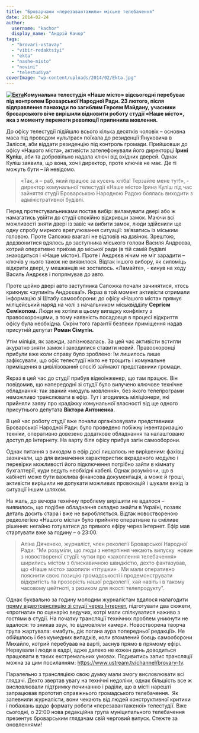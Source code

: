 ```yaml
---
title: "Броварчани «перезавантажили» міське телебачення"
date: 2014-02-24
author: 
  username: "kachor"
  display_name: "Андрій Качор"
tags: 
  - "brovari-vstavay"
  - "vibir-redaktsiyi"
  - "ekta"
  - "nashe-misto"
  - "novini"
  - "telestudiya"
coverImage: "wp-content/uploads/2014/02/Ekta.jpg"
---
```


**[![Екта](https://mpz.brovary.org/wp-content/uploads/2014/02/Ekta.jpg)](https://mpz.brovary.org/wp-content/uploads/2014/02/Ekta.jpg)Комунальна телестудія «Наше місто» відсьогодні перебуває під контролем Броварської Народної Ради. 23 лютого, після відправлення панахиди по загиблим Героям Майдану, учасники броварського віче вирішили відновити роботу студії «Наше місто», яка з моменту перемоги революції припинила мовлення.**

До офісу телестудії підійшло всього кілька десятків чоловік – основна маса під проводом «ультрас» поїхала до резиденції Януковича в Залісся, аби віддати резиденцію під контроль громади. Прийшовши до офісу «Нашого міста», активісти зателефонували його директорці **Ірині Куліш**, аби та добровільно надала ключі від вхідних дверей. Однак Куліш заявила, що вона, хоч і директор, проте ключів не має. Де ті можуть бути – їй невідомо.

> «Так, я – раб, який працює за кусень хліба! Терзайте мене тут!», -  директор комунальної телестудії «Наше місто» Ірина Куліш під час зайняття студії Броварською Народною Радою боялась виходити з адміністративної будівлі.

Перед протестувальниками постав вибір: виламувати двері або ж намагатись увійти до студії спокійно відкривши замок. Маючи всі можливості зняти двері із завіс чи вибити замок, люди здійснили ще одну спробу мирного врегулювання ситуації: зв’язатись із міським головою. Проте Сапожко взагалі не відповів на дзвінок. Зрештою, додзвонитися вдялось до заступника міського голови Василя Андрєєва, котрий оперативно приїхав до міської ради (в тій самій будівлі знаходиться і «Наше місто»). Проте і Андрєєв нічим не міг зарадити – ключів у нього також не виявилося. Відтак іншого вибору, як силоміць відкрити двері, у мешканців не зосталось. «Ламайте», - кинув на ходу Василь Андрєєв і попрямував до авто.

Проте щойно двері авто заступника Сапожка почали зачинятися, хтось крикнув: «зупиніть Андрєєва!». Якраз в той момент активісти отримали інформацію зі Штабу самооборони: до офісу «Нашого міста» прямує міліцейський наряд на чолі з начальником міськвідділу **Сергієм Семікопом.** Люди не хотіли в цьому випадку конфлікту з правоохоронцями, а тому наявність посадовця в процесі відкриття офісу була необхідна. Окрім того гарантії безпеки приміщення надав присутній депутат **Роман Сімутін.**

Утім міліція, як завжди, запізнювалась. За цей час активісти встигли акуратно зняти замок і заходилися ставити новий. Правоохоронці прибули вже коли справу було зроблено: їм лишилось лише зафіксувати, що офіс телестудії ніхто не трощить і комунальне приміщення в цивілізований спосіб займают представники громади.

Якраз в цей час до студії прибув відеоінженер, що там працює. Він повідомив, що напередодні зі студії було вилучено ключове технічне обладнання: так званий «модуль мовлення», без якого телепрограми неможливо транслювати в ефір. Тут і згодились міліціонери, які прийняли заяву про крадіжку комунальної власності від ще одного присутнього депутата **Віктора Антоненка.**

В цей час роботу студії вже почали організовувати представники Броварської Народної Ради: було проведено побіжну інвентаризацію техніки, оперативно довезено додаткове обладнання та налаштовано доступ до Інтернету. На варту біля офісу прибув загін самооборони.

Однак питання з виходом в ефір досі лишалось не вирішеним: фахівці зазначали, що для визначення характеристик вкраденого модулю і перевірки можливості його підключення потрібно зайти в кімнату бухгалтерії, куди ведуть необхідні кабелі. Однак розуміючи, що в кабінеті може бути важлива фінансова документація, а може й гроші, активісти вирішили не допукати можливих провокацій і шукали вихід із ситуації іншим шляхом.

На жаль, до вечора технічну проблему вирішити не вдалося – виявилось, що подібне обладнання складно знайти в Україні, позаяк деталь досить стара і вже не виробляється. Відтак новоствореною редколегією «Нашого міста» було прийнято оперативне та сміливе рішення: негайно готуватися до прямого ефіру через Інтернет. Ефір мав стартувати вже за годину – о 23:00.

> Аліна Дяченеко, журналіст, член реколегії Броварської Народної Ради: "Ми розуміли, що люди з нетерпіння чекають випуску  новин з новоствореної студії: чутки про «захоплення телебачення» ширились містом з блискавичною швидкістю, дехто фантазував, що «Наше місто» захопили «тітушки» . Ми мали оперативно пояснити свою позицію громадськості і продемонструвати відкритість та прозорість нашої редколегії, хай навіть і в такому часовому цейтноті, з ризиком для якості телепродукту".

Однак буквально за годину молодим журналістам вдалося налагодити [пряму відеотрансляцію зі студії через Інтернет](https://www.ustream.tv/channel/brovary-tv), підготувати два сюжети, «прогнати» по сценарію ведучих, котрі мали спілкуватися наживо з гостями в студії. На початку трансляції технічних проблем уникнути не вдалося: то зникав звук, то відмовляли камери. Новостворена творча група жартувала: «мабуть, діє погана аура попередньої редакції». Не обійшлось і без кумедних випадків, коли втомлений боєць самооборони Михайло, котрий перебував на варті, заснув прямо в прямому ефірі. Нервували і люди в кадрі, адже далеко не кожен день доводиться працювати в таких екстремальних умовах. Подивитись запис трансляції можна за цим посиланням: https://www.ustream.tv/channel/brovary-tv.

Паралельно з трансляцією свою думку мали змогу висловлювати всі глядачі. Дехто звертав увагу на технічні недоліки, однак більшість все ж висловлювали підтримку починанню і раділи, що в місті нарешті запрацював прототип справжнього громадського телебачення.  Як запевнили журналісти, вони чекають від людей конструктивної критики і побажань щодо формату роботи «перезавантаженої» телестудії. Вже сьогодні, о 22:00 нова редакційна група муніципального телебачення презентує броварським глядачам свій черговий випуск. Стежте за оновленнями!

